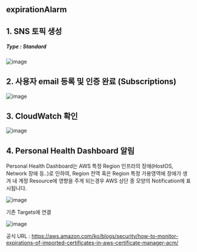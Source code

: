 ## expirationAlarm

## 1. SNS 토픽 생성

##### Type : Standard

![image](https://user-images.githubusercontent.com/38831314/142573263-0b02b4c1-458e-450e-a332-a4c7299a24de.png)

## 2. 사용자 email 등록 및 인증 완료 (Subscriptions)

![image](https://user-images.githubusercontent.com/38831314/142573570-0d4b6236-5d5a-48da-a01b-4a476b4005ab.png)

## 3. CloudWatch 확인

![image](https://user-images.githubusercontent.com/38831314/139015098-b5ee0616-57f7-4dec-b734-ed4a73501b7d.png)

## 4. Personal Health Dashboard 알림

Personal Health Dashboard는 AWS 특정 Region 인프라의 장애(HostOS, Network 장애 등..)로 인하여,
Region 전역 혹은 Region 특정 가용영역에 장애가 생겨 내 계정 Resource에 영향을 주게 되는경우
AWS 상단 종 모양의 Notification에 표시됩니다.

![image](https://user-images.githubusercontent.com/38831314/159927710-7fe6c0c0-20d0-4519-bad9-2b179f2f7935.png)

기존 Targets에 연결

![image](https://user-images.githubusercontent.com/38831314/159927915-fe988b17-1df2-463f-8ef0-0e8a2e17cc1c.png)


공식 URL : https://aws.amazon.com/ko/blogs/security/how-to-monitor-expirations-of-imported-certificates-in-aws-certificate-manager-acm/
